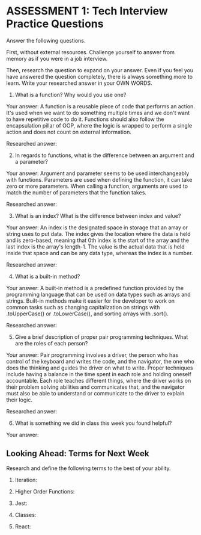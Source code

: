 # ASSESSMENT 1: Tech Interview Practice Questions
Answer the following questions.

First, without external resources. Challenge yourself to answer from memory as if you were in a job interview.

Then, research the question to expand on your answer. Even if you feel you have answered the question completely, there is always something more to learn. Write your researched answer in your OWN WORDS.

1. What is a function? Why would you use one?

  Your answer: A function is a reusable piece of code that performs an action.
  It's used when we want to do something multiple times and we don't want to
  have repetitive code to do it. Functions should also follow the encapsulation
  pillar of OOP, where the logic is wrapped to perform a single action and does
  not count on external information.

  Researched answer:



2. In regards to functions, what is the difference between an argument and a parameter?

  Your answer: Argument and parameter seems to be used interchangeably with
  functions. Parameters are used when defining the function, it can take zero
  or more parameters. When calling a function, arguments are used to match the
  number of parameters that the function takes.

  Researched answer:



3. What is an index? What is the difference between index and value?

  Your answer: An index is the designated space in storage that an array
  or string uses to put data. The index gives the location where the data
  is held and is zero-based, meaning that 0th index is the start of the
  array and the last index is the array's length-1. The value is the
  actual data that is held inside that space and can be any data type,
  whereas the index is a number.

  Researched answer:



4. What is a built-in method?

  Your answer: A built-in method is a predefined function provided by the
  programming language that can be used on data types such as arrays and
  strings. Built-in methods make it easier for the developer to
  work on common tasks such as changing capitalization on strings with
  .toUpperCase() or .toLowerCase(), and sorting arrays with .sort().

  Researched answer:



5. Give a brief description of proper pair programming techniques. What are the roles of each person?

  Your answer: Pair programming involves a driver, the person who
  has control of the keyboard and writes the code, and the navigator,
  the one who does the thinking and guides the driver on what to write.
  Proper techniques include having a balance in the time spent in each
  role and holding oneself accountable. Each role teaches different
  things, where the driver works on their problem solving abilities
  and communicates that, and the navigator must also be able to
  understand or communicate to the driver to explain their logic.

  Researched answer:



6. What is something we did in class this week you found helpful?  

  Your answer: 



## Looking Ahead: Terms for Next Week

Research and define the following terms to the best of your ability.

1. Iteration:

2. Higher Order Functions:

3. Jest:

4. Classes:

5. React:
